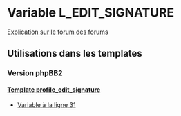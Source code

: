 # Variable L_EDIT_SIGNATURE
[Explication sur le forum des forums](http://forum.forumactif.com/t294113-listing-des-variables#L_EDIT_SIGNATURE)

## Utilisations dans les templates

### Version phpBB2

#### [Template profile_edit_signature](subsilver/profile_edit_signature.md)
* [Variable à la ligne 31](../subsilver/profile_edit_signature.tpl#L31)